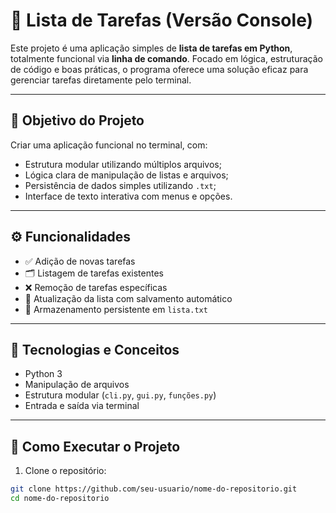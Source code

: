 # 🧠 Lista de Tarefas (Versão Console)

Este projeto é uma aplicação simples de **lista de tarefas em Python**, totalmente funcional via **linha de comando**. Focado em lógica, estruturação de código e boas práticas, o programa oferece uma solução eficaz para gerenciar tarefas diretamente pelo terminal.

---

## 🎯 Objetivo do Projeto

Criar uma aplicação funcional no terminal, com:

- Estrutura modular utilizando múltiplos arquivos;
- Lógica clara de manipulação de listas e arquivos;
- Persistência de dados simples utilizando `.txt`;
- Interface de texto interativa com menus e opções.

---

## ⚙️ Funcionalidades

- ✅ Adição de novas tarefas
- 🗂️ Listagem de tarefas existentes
- ❌ Remoção de tarefas específicas
- 🔁 Atualização da lista com salvamento automático
- 💾 Armazenamento persistente em `lista.txt`

---

## 🧠 Tecnologias e Conceitos

- Python 3
- Manipulação de arquivos
- Estrutura modular (`cli.py`, `gui.py`, `funções.py`)
- Entrada e saída via terminal

---

## 🚀 Como Executar o Projeto

1. Clone o repositório:

```bash
git clone https://github.com/seu-usuario/nome-do-repositorio.git
cd nome-do-repositorio
